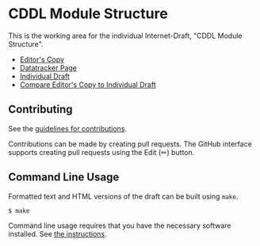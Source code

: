 # CDDL Module Structure

This is the working area for the individual Internet-Draft, "CDDL Module Structure".

* [Editor's Copy](https://cbor-wg.github.io/cddl-modules/#go.draft-bormann-cbor-cddl-modules.html)
* [Datatracker Page](https://datatracker.ietf.org/doc/draft-bormann-cbor-cddl-modules)
* [Individual Draft](https://datatracker.ietf.org/doc/html/draft-bormann-cbor-cddl-modules)
* [Compare Editor's Copy to Individual Draft](https://cbor-wg.github.io/cddl-modules/#go.draft-bormann-cbor-cddl-modules.diff)


## Contributing

See the
[guidelines for contributions](https://github.com/cbor-wg/cddl-modules/blob/main/CONTRIBUTING.md).

Contributions can be made by creating pull requests.
The GitHub interface supports creating pull requests using the Edit (✏) button.


## Command Line Usage

Formatted text and HTML versions of the draft can be built using `make`.

```sh
$ make
```

Command line usage requires that you have the necessary software installed.  See
[the instructions](https://github.com/martinthomson/i-d-template/blob/main/doc/SETUP.md).

